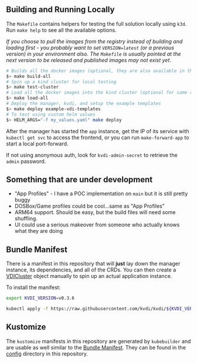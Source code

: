 
## Building and Running Locally

The `Makefile` contains helpers for testing the full solution locally using `k3d`. Run `make help` to see all the available options.

_If you choose to pull the images from the registry instead of building and loading first - you probably want to set `VERSION=latest` (or a previous version) in your environment also.
The `Makefile` is usually pointed at the next version to be released and published images may not exist yet_.

```bash
# Builds all the docker images (optional, they are also available in the github registry)
$> make build-all
# Spin up a kind cluster for local testing
$> make test-cluster
# Load all the docker images into the kind cluster (optional for same reason as build)
$> make load-all
# Deploy the manager, kvdi, and setup the example templates
$> make deploy example-vdi-templates
# To test using custom helm values
$> HELM_ARGS="-f my_values.yaml" make deploy
```

After the manager has started the `app` instance, get the IP of its service with `kubectl get svc` to access the frontend, or you can run `make-forward-app` to start a local port-forward.

If not using anonymous auth, look for `kvdi-admin-secret` to retrieve the `admin` password.


## Something that are under development

  - "App Profiles" - I have a POC implementation on `main` but it is still pretty buggy
  - DOSBox/Game profiles could be cool...same as "App Profiles"
  - ARM64 support. Should be easy, but the build files will need some shuffling.
  - UI could use a serious makeover from someone who actually knows what they are doing


## Bundle Manifest

There is a manifest in this repository that will **just** lay down the manager instance, its dependencies, and all of the CRDs. 
You can then create a [VDICluster](doc/appv1.md#VDIClusterSpec) object manually to spin up an actual application instance.

To install the manifest:

```bash
export KVDI_VERSION=v0.3.6

kubectl apply -f https://raw.githubusercontent.com/kvdi/kvdi/${KVDI_VERSION}/deploy/bundle.yaml --validate=false
```

## Kustomize

The `kustomize` manifests in this repository are generated by `kubebuilder` and are usable as well similar to the [Bundle Manifest](#bundle-manifest).
They can be found in the [config](config/) directory in this repository.